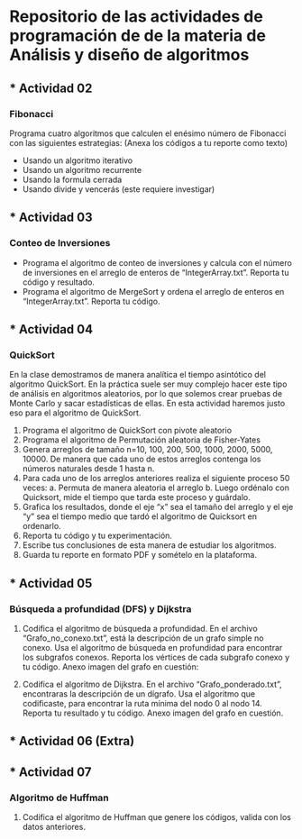 # Repositorio de las actividades de programación de de la materia de Análisis y diseño de algoritmos

## * Actividad 02
### Fibonacci
Programa cuatro algoritmos que calculen el enésimo número de Fibonacci con las siguientes estrategias: (Anexa los códigos a tu reporte como texto)
- Usando un algoritmo iterativo
- Usando un algoritmo recurrente
- Usando la formula cerrada
- Usando divide y vencerás (este requiere investigar)


## * Actividad 03
### Conteo de Inversiones
- Programa el algoritmo de conteo de inversiones y calcula con el número de inversiones en el arreglo de enteros de “IntegerArray.txt”. Reporta tu código y resultado.
- Programa el algoritmo de MergeSort y ordena el arreglo de enteros en “IntegerArray.txt”. Reporta tu código.


## * Actividad 04
### QuickSort

En la clase demostramos de manera analítica el tiempo asintótico del algoritmo QuickSort. En la práctica suele ser muy complejo hacer este tipo de análisis en algoritmos aleatorios, por lo que solemos crear pruebas de Monte Carlo y sacar estadísticas de ellas. En esta actividad haremos justo eso para el algoritmo de QuickSort.

1.	Programa el algoritmo de QuickSort con pivote aleatorio
2.	Programa el algoritmo de Permutación aleatoria de Fisher-Yates
3.	Genera arreglos de tamaño n=10, 100, 200, 500, 1000, 2000, 5000, 10000. De manera que cada uno de estos arreglos contenga los números naturales desde 1 hasta n.
4.	Para cada uno de los arreglos anteriores realiza el siguiente proceso 50 veces:
a.	Permuta de manera aleatoria el arreglo
b.	Luego ordénalo con Quicksort, mide el tiempo que tarda este proceso y guárdalo.
5.	Grafica los resultados, donde el eje “x” sea el tamaño del arreglo y el eje “y” sea el tiempo medio que tardó el algoritmo de Quicksort en ordenarlo. 
6.	Reporta tu código y tu experimentación.
7.	Escribe tus conclusiones de esta manera de estudiar los algoritmos.
8.	Guarda tu reporte en formato PDF y somételo en la plataforma.

## * Actividad 05
### Búsqueda a profundidad (DFS) y Dijkstra
1. Codifica el algoritmo de búsqueda a profundidad. En el archivo “Grafo_no_conexo.txt”, está la descripción de un grafo simple no conexo. Usa el algoritmo de búsqueda en profundidad para encontrar los subgrafos conexos. Reporta los vértices de cada subgrafo conexo y tu código. Anexo imagen del grafo en cuestión:

2. Codifica el algoritmo de Dijkstra. En el archivo “Grafo_ponderado.txt”, encontraras la descripción de un dígrafo. Usa el algoritmo que codificaste, para encontrar la ruta mínima del nodo 0 al nodo 14. Reporta tu resultado y tu código. Anexo imagen del grafo en cuestión.

## * Actividad 06 (Extra)

## * Actividad 07
### Algoritmo de Huffman

1. Codifica el algoritmo de Huffman que genere los códigos, valida con los datos anteriores.